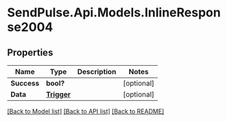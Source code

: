 # SendPulse.Api.Models.InlineResponse2004
## Properties

Name | Type | Description | Notes
------------ | ------------- | ------------- | -------------
**Success** | **bool?** |  | [optional] 
**Data** | [**Trigger**](Trigger.md) |  | [optional] 

[[Back to Model list]](../README.md#documentation-for-models) [[Back to API list]](../README.md#documentation-for-api-endpoints) [[Back to README]](../README.md)
